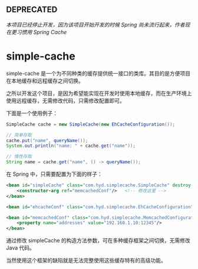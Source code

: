 ## DEPRECATED

*本项目已经停止开发，因为该项目开始开发的时候 Spring 尚未流行起来，作者现在更习惯用 Spring Cache*

# simple-cache

simple-cache 是一个为不同种类的缓存提供统一接口的类库。其目的是方便项目在本地缓存和远程缓存之间切换。

之所以开发这个项目，是因为希望能实现在开发时使用本地缓存，而在生产环境上使用远程缓存，无需修改代码，只需修改配置即可。

下面是一个使用例子：

```java
SimpleCache cache = new SimpleCache(new EhCacheConfiguration());

// 简单存取
cache.put("name", queryName());
System.out.println("name: " + cache.get("name"));

// 惰性存取
String name = cache.get("name", () -> queryName());
```

在 Spring 中，只需要配置为下面的样子：

```xml
<bean id="simpleCache" class="com.hyd.simplecache.SimpleCache" destroy-method="close">
    <constructor-arg ref="memcachedConf"/>   <!-- 修改这里 -->
</bean>

<bean id="ehcacheConf" class="com.hyd.simplecache.EhCacheConfiguration"/>

<bean id="memcachedConf" class="com.hyd.simplecache.MemcachedConfiguration">
    <property name="addresses" value="192.168.1.10:12345"/>
</bean>
```

通过修改 simpleCache 的构造方法参数，可在多种缓存框架之间切换，无需修改 Java 代码。

当然使用这个框架的缺陷就是无法完整使用这些缓存特有的高级功能。
